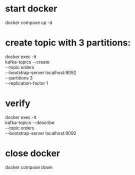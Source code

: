 # start docker 
docker compose up -d

# create topic with 3 partitions:
docker exec -it <kafka-container-id> \
  kafka-topics --create \
  --topic orders \
  --bootstrap-server localhost:9092 \
  --partitions 3 \
  --replication-factor 1

# verify
docker exec -it <kafka-container-id> \
  kafka-topics --describe \
  --topic orders \
  --bootstrap-server localhost:9092

# close docker 
docker compose down